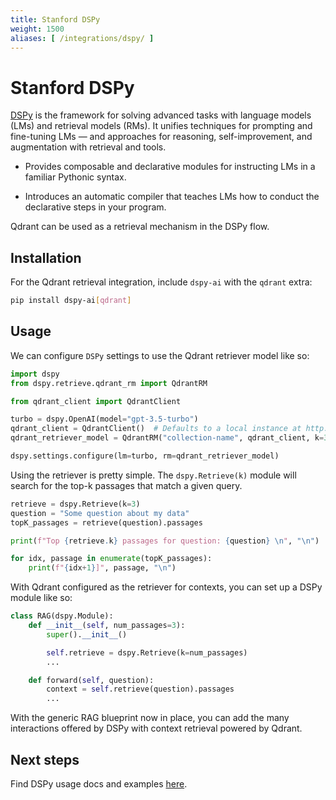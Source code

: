 ```yaml
---
title: Stanford DSPy
weight: 1500
aliases: [ /integrations/dspy/ ]
---
```


# Stanford DSPy

[DSPy](https://github.com/stanfordnlp/dspy) is the framework for solving advanced tasks with language models (LMs) and retrieval models (RMs). It unifies techniques for prompting and fine-tuning LMs — and approaches for reasoning, self-improvement, and augmentation with retrieval and tools.

- Provides composable and declarative modules for instructing LMs in a familiar Pythonic syntax.

- Introduces an automatic compiler that teaches LMs how to conduct the declarative steps in your program.

Qdrant can be used as a retrieval mechanism in the DSPy flow.

## Installation

For the Qdrant retrieval integration, include `dspy-ai` with the `qdrant` extra:
```bash
pip install dspy-ai[qdrant]
```

## Usage

We can configure `DSPy` settings to use the Qdrant retriever model like so:
```python
import dspy
from dspy.retrieve.qdrant_rm import QdrantRM

from qdrant_client import QdrantClient

turbo = dspy.OpenAI(model="gpt-3.5-turbo")
qdrant_client = QdrantClient()  # Defaults to a local instance at http://localhost:6333/
qdrant_retriever_model = QdrantRM("collection-name", qdrant_client, k=3)

dspy.settings.configure(lm=turbo, rm=qdrant_retriever_model)
```
Using the retriever is pretty simple. The `dspy.Retrieve(k)` module will search for the top-k passages that match a given query.

```python
retrieve = dspy.Retrieve(k=3)
question = "Some question about my data"
topK_passages = retrieve(question).passages

print(f"Top {retrieve.k} passages for question: {question} \n", "\n")

for idx, passage in enumerate(topK_passages):
    print(f"{idx+1}]", passage, "\n")
```

With Qdrant configured as the retriever for contexts, you can set up a DSPy module like so:
```python
class RAG(dspy.Module):
    def __init__(self, num_passages=3):
        super().__init__()

        self.retrieve = dspy.Retrieve(k=num_passages)
        ...

    def forward(self, question):
        context = self.retrieve(question).passages
        ...

```

With the generic RAG blueprint now in place, you can add the many interactions offered by DSPy with context retrieval powered by Qdrant.

## Next steps

Find DSPy usage docs and examples [here](https://github.com/stanfordnlp/dspy#4-documentation--tutorials).
